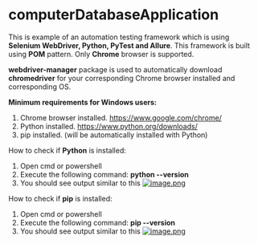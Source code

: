 # computerDatabaseApplication

This is example of an automation testing framework which is using
**Selenium WebDriver, Python, PyTest and Allure**. 
This framework is built using **POM** pattern.
Only **Chrome** browser is supported.

**webdriver-manager** package is used to automatically download **chromedriver** 
for your corresponding Chrome browser installed and corresponding OS.

**Minimum requirements for Windows users:**
1. Chrome browser installed. https://www.google.com/chrome/
2. Python installed. https://www.python.org/downloads/
3. pip installed. (will be automatically installed with Python) 

How to check if **Python** is installed:
1. Open cmd or powershell 
2. Execute the following command: **python --version**
3. You should see output similar to this [![image.png](https://i.postimg.cc/NF071Q3G/image.png)](https://postimg.cc/sQthzCfb)

How to check if **pip** is installed: 
1. Open cmd or powershell 
2. Execute the following command: **pip --version**
3. You should see output similar to this [![image.png](https://i.postimg.cc/L54vNt1p/image.png)](https://postimg.cc/DJDqzb6j)

